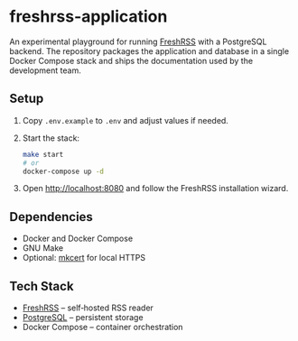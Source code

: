 # freshrss-application

An experimental playground for running [FreshRSS](https://freshrss.org/) with a
PostgreSQL backend.  The repository packages the application and database in a
single Docker Compose stack and ships the documentation used by the
development team.

## Setup

1. Copy `.env.example` to `.env` and adjust values if needed.
2. Start the stack:

   ```sh
   make start
   # or
   docker-compose up -d
   ```

3. Open [http://localhost:8080](http://localhost:8080) and follow the FreshRSS
   installation wizard.

## Dependencies

- Docker and Docker Compose
- GNU Make
- Optional: [mkcert](https://github.com/FiloSottile/mkcert) for local HTTPS

## Tech Stack

- [FreshRSS](https://freshrss.org/) – self‑hosted RSS reader
- [PostgreSQL](https://www.postgresql.org/) – persistent storage
- Docker Compose – container orchestration
